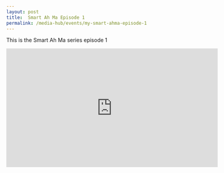 ```yaml
---
layout: post
title:  Smart Ah Ma Episode 1
permalink: /media-hub/events/my-smart-ahma-episode-1
---
```

This is the Smart Ah Ma series episode 1
<iframe width="560" height="315" src="https://www.youtube.com/embed/yiYyvxTHnps" frameborder="0" allow="accelerometer; autoplay; encrypted-media; gyroscope; picture-in-picture" allowfullscreen></iframe>
